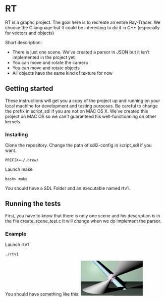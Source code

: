 # RT

RT is a graphc project. The goal here is to recreate an entire Ray-Tracer.
We choose the C language but It could be interesting to do it in C++ (especially for vectors and objects)

Short description:
- There is just one scene. We've created a parsor in JSON but it isn't implemented in the project yet.
- You can move and rotate the camera
- You can move and rotate objects
- All objects have the same kind of texture for now

## Getting started

These instructions will get you a copy of the project up and running on your local machine for development and testing purposes.
Be careful to change the prefix in script_sdl if you are not on MAC OS X. 
We've created this project on MAC OS so we can't guaranteed his well-functionning on other kernels.

### Installing
Clone the repository.
Change the path of sdl2-config in script_sdl if you want.

```
PREFIX=~/.brew/
```

Launch make

```
bash> make
```

You should have a SDL Folder and an executable named rtv1.

## Running the tests

First, you have to know that there is only one scene and his description is in the file create_scene_test.c
It will change when we do implement the parsor.

### Example

Launch rtv1

```
./rtv1
```

You should have something like this:
<img src="images/rt_screen_1.png" width="200px" >

